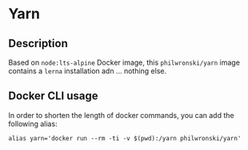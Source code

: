 # Yarn

## Description
Based on `node:lts-alpine` Docker image, this `philwronski/yarn` image contains a `lerna` installation adn ... nothing else.

## Docker CLI usage
In order to shorten the length of docker commands, you can add the following alias:
```
alias yarn='docker run --rm -ti -v $(pwd):/yarn philwronski/yarn'
```
